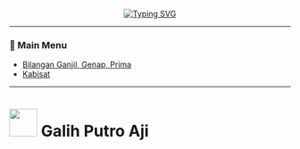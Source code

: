 <p align="center"><a href="https://git.io/typing-svg"><img src="https://readme-typing-svg.herokuapp.com?font=Fira+Code&duration=3000&pause=100&center=true&vCenter=true&width=500&lines=Basic+C%2B%2B+Collection;Made+by+Galih+Putro+Aji" alt="Typing SVG" /></a></p>

___

### 🔰 Main Menu
- [Bilangan Ganjil, Genap, Prima](https://github.com/galihsch/cpp-gallery/blob/main/src/ganjilGenapPrima/README.md)
- [Kabisat](https://github.com/galihsch/cpp-gallery/blob/main/for_uas/kabisat.cpp)

___


# <picture><img src = "https://github.com/7oSkaaa/7oSkaaa/blob/main/Images/about_me.gif?raw=true" width = 50px></picture> Galih Putro Aji
